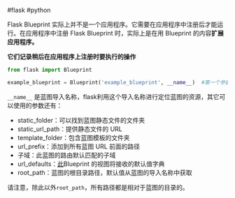 #flask #python 

Flask Blueprint 实际上并不是一个应用程序。它需要在应用程序中注册后才能运行。在应用程序中注册 Flask Blueprint 时，实际上是在用 Blueprint 的内容**扩展应用程序。**

**它们记录稍后在应用程序上注册时要执行的操作**

```python 
from flask import Blueprint

example_blueprint = Blueprint('example_blueprint', __name__)  #第一个参数example_blueprint 蓝图名称


```

`__name__` 是蓝图导入名称，flask利用这个导入名称进行定位蓝图的资源，其它可以使用的参数还有：
- static_folder：可以找到蓝图静态文件的文件夹
- static_url_path：提供静态文件的 URL
- template_folder：包含蓝图模板的文件夹
- url_prefix：添加到所有蓝图 URL 前面的路径
- 子域：此蓝图的路由默认匹配的子域
- url_defaults：[此](https://realpython.com/courses/dictionaries-python/)Blueprint 的视图将接收的默认值字典
- root_path：蓝图的根目录路径，默认值从蓝图的导入名称中获取

请注意，除此以外`root_path`，所有路径都是相对于蓝图的目录的。